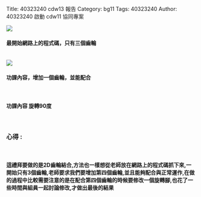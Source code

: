 Title: 40323240 cdw13 報告
Category: bg11
Tags: 40323240
Author: 40323240
啟動 cdw11 協同專案

<!-- PELICAN_END_SUMMARY -->
<img src="http://i.imgur.com/yqeOhP6.png">
</br>
<h4>最開始網路上的程式碼，只有三個齒輪</h4>
</br>
<img src="http://i.imgur.com/TDwTdON.png">
</br>
<h4>功課內容，增加一個齒輪，並能配合</h4>
</br>
<h4>功課內容 旋轉90度</h4>
</br>
<h3>心得 :</h3>
</br>
<h4>這禮拜要做的是2D齒輪結合,方法也一樣想從老師放在網路上的程式碼抓下來,一開始只有3個齒輪,老師要求我們要增加第四個齒輪,並且能夠配合與正常運作,在做的過程中比較需要注意的是在配合第四個齒輪的時候要修改一個旋轉腳,也花了一些時間與組員一起討論修改,才做出最後的結果</h4>